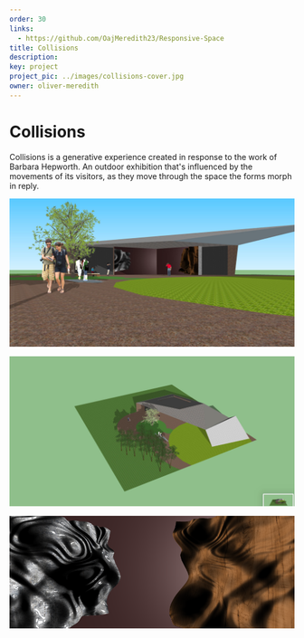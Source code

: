 ```yaml
---
order: 30
links:
  - https://github.com/OajMeredith23/Responsive-Space
title: Collisions
description: 
key: project
project_pic: ../images/collisions-cover.jpg
owner: oliver-meredith
---
```


# Collisions

Collisions is a generative experience created in response to the
work of Barbara Hepworth. An outdoor exhibition that's influenced by the
movements of its visitors, as they move through the space the forms morph in
reply.

![A mock up of the outdoor exhibition area designed to exhibit a response to the work of Barbara Hepworth](../images/collisions-outside.jpg)

![Elevated view of the exhibition space](../images/collisions-overview.jpg)

![Two fluid forms that reflect each others shape](../images/screenshot-2020-06-12-at-10.06.50.png)